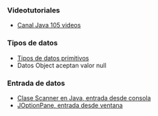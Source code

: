 
### Videotutoriales
- [Canal Java 105 videos](https://www.youtube.com/watch?v=9DE_Z4L8urI&list=PLWtYZ2ejMVJkjOuTCzIk61j7XKfpIR74K)  

### Tipos de datos
- [Tipos de datos primitivos](https://www.abrirllave.com/java/tipos-de-datos-primitivos.php)
- Datos Object aceptan valor null

### Entrada de datos
- [Clase Scanner en Java, entrada desde consola](http://empezandoconjava.blogspot.com/2012/01/clase-scanner-en-java.html)
- [JOptionPane, entrada desde ventana](http://www.edu4java.com/es/java/joptionpane-showmessagedialog-showinputdialog.html)



